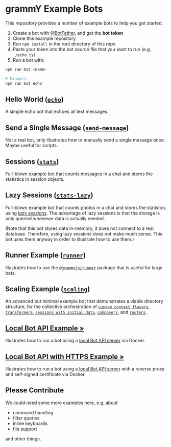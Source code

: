 # grammY Example Bots

This repository provides a number of example bots to help you get started.

1. Create a bot with [@BotFather](https://t.me/BotFather), and get the **bot token**
2. Clone this example repository
3. Run `npm install` in the root directory of this repo
4. Paste your token into the bot source file that you want to run (e.g. `./echo.ts`)
5. Run a bot with:

```bash
npm run bot <name>

# Example:
npm run bot echo
```

## Hello World ([`echo`](./echo.ts))

A simple echo bot that echoes all text messages.

## Send a Single Message ([`send-message`](./send-message.ts))

Not a real bot, only illustrates how to manually send a single message once. Maybe useful for scripts.

## Sessions ([`stats`](./stats.ts))

Full-blown example bot that counts messages in a chat and stores the statistics in session objects.

## Lazy Sessions ([`stats-lazy`](./stats-lazy.ts))

Full-blown example bot that counts photos in a chat and stores the statistics using _[lazy sessions](https://grammy.dev/plugins/session.html#lazy-sessions)_.
The advantage of lazy sessions is that the storage is only queried whenever data is actually needed.

(Note that this bot stores data in-memory, it does not connect to a real database.
Therefore, using lazy sessions does not make much sense.
This bot uses them anyway in order to illustrate how to use them.)

## Runner Example ([`runner`](./runner.ts))

Illustrates how to use the [`@grammyjs/runner`](https://github.com/grammyjs/runner) package that is useful for large bots.

## Scaling Example ([`scaling`](./scaling/index.ts))

An advanced but minimal example bot that demonstrates a viable directory structure, for the collective orchestration of [`custom context flavors`](https://grammy.dev/guide/context.html#context-flavours), [`transformers`](https://grammy.dev/advanced/transformers.html#bot-api-transformers), [`sessions with initial data`](https://grammy.dev/plugins/session.html#how-to-use-sessions), [`composers`](https://grammy.dev/advanced/middleware.html#middleware-in-grammy), and [`routers`](https://grammy.dev/plugins/router.html#combining-routers-with-sessions).

##  [Local Bot API Example »](./local-bot-api)

Illustrates how to run a bot using a [local Bot API server](https://core.telegram.org/bots/api#using-a-local-bot-api-server) via Docker.

##  [Local Bot API with HTTPS Example »](./local-bot-api-https)

Illustrates how to run a bot using a [local Bot API server](https://core.telegram.org/bots/api#using-a-local-bot-api-server) with a reverse proxy and self-signed certificate via Docker.

## Please Contribute

We could need some more examples here, e.g. about

-   command handling
-   filter queries
-   inline keyboards
-   file support

and other things.
